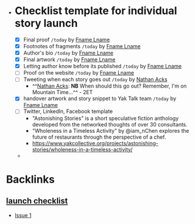 - # Checklist template for individual story launch
    - [x] Final proof `/today` by [Fname Lname](<Fname Lname.md>)
    - [x] Footnotes of fragments `/today` by [Fname Lname](<Fname Lname.md>)
    - [x] Author's bio `/today` by [Fname Lname](<Fname Lname.md>)
    - [x] Final artwork `/today` by [Fname Lname](<Fname Lname.md>)
    - [x] Letting author know before its published `/today` by [Fname Lname](<Fname Lname.md>)
    - [ ] Proof on the website `/today` by [Fname Lname](<Fname Lname.md>)
    - [ ] Tweeting when each story goes out `/today` by [Nathan Acks](<Nathan Acks.md>)
        - ^^[Nathan Acks](<Nathan Acks.md>): **NB** When should this go out? Remember, I'm on Mountain Time...^^ - 2ET
    - [x] handover artwork and story snippet to Yak Talk team `/today` by [Fname Lname](<Fname Lname.md>)
    - [ ] Twitter, LinkedIn, Facebook template 
        - "Astonishing Stories" is a short speculative fiction anthology developed from the networked thoughts of over 30 consultants.
        - "Wholeness in a Timeless Activity" by @iam_nChen explores the future of restaurants through the perspective of a chef.
        - https://www.yakcollective.org/projects/astonishing-stories/wholeness-in-a-timeless-activity/
    - 

# Backlinks
## [launch checklist](<launch checklist.md>)
- [Issue 1](<Issue 1.md>)

